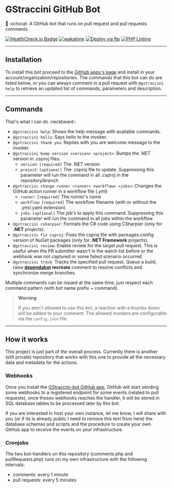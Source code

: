 # GStraccini GitHub Bot

🤖 :octocat: A GitHub bot that runs on pull request and pull requests comments.

[![HealthCheck.io Badge](https://healthchecks.io/badge/7751e4f8-141e-4e04-86a0-c19cd9/XxN5wyTi/gstraccini-bot.svg)](https://github.com/apps/gstraccini) [![wakatime](https://wakatime.com/badge/github/guibranco/gstraccini-bot.svg)](https://wakatime.com/badge/github/guibranco/gstraccini-bot) [![Deploy via ftp](https://github.com/guibranco/gstraccini-bot/actions/workflows/deploy.yml/badge.svg)](https://github.com/guibranco/gstraccini-bot/actions/workflows/deploy.yml)
[![PHP Linting](https://github.com/guibranco/gstraccini-bot/actions/workflows/php-lint.yml/badge.svg)](https://github.com/guibranco/gstraccini-bot/actions/workflows/php-lint.yml)

---

## Installation

To install this bot proceed to the [GitHub apps's page](https://github.com/apps/gstraccini) and install in your account/organization/repositories.
The commands that this bot can do are listed below, or you can always comment in a pull request with `@gstraccini help` to retrieve an updated list of commands, parameters and description.

---

## Commands

That's what I can do :neckbeard::

- `@gstraccini help`: Shows the help message with available commands.
- `@gstraccini hello`: Says hello to the invoker.
- `@gstraccini thank you`: Replies with you are welcome message to the invoker.
- `@gstraccini bump version <version> <project>`: Bumps the .NET version in .csproj files.
  - `version`: `[required]` The .NET version
  - `project`: `[optional]` The .csproj file to update. Suppressing this parameter will run the command in all .csproj in the repository/branch
- `@gstraccini change runner <runner> <workflow> <jobs>`: Changes the GitHub action runner in a workflow file (.yml)
  - `runner`: `[required]` The runner's name
  - `workflow`: `[required]` The workflow filename (with or without the .yml/.yaml extension)
  - `jobs`: `[optional]` The job's to apply this command. Suppressing this parameter will run the command in all jobs within the workflow
- `@gstraccini csharpier`: Formats the C# code using CSharpier (only for **.NET** projects).
- `@gstraccini fix csproj`: Fixes the csproj file with packages.config version of NuGet packages (only for **.NET Framework** projects).
- `@gstraccini review`: Enable review for the target pull request. This is useful when the PR submitter wasn't in the watch list before or the webhook was not captured or some failed scenario occurred.
- `@gstraccini track`: Tracks the specified pull request. Queue a build, raise **[dependabot](https://github.com/dependabot) recreate** comment to resolve conflicts and synchronize merge branches.

Multiple commands can be issued at the same time, just respect each command pattern (with bot name prefix + command).

> **Warning**
>
> If you aren't allowed to use this bot, a reaction with a thumbs down will be added to your comment.
> The allowed invokers are configurable via the `config.json` file.

---

## How it works

This project is just part of the overall process.
Currently there is another (still private) repository that works with this one to provide all the necessary data and metadata for the actions.

### Webhooks

Once you install the [GStraccini-bot GitHub app](https://github.com/apps/gstraccini), GitHub will start sending some webhooks to a registered endpoint for some events (related to pull requests), once theses webhooks reaches the handler, it will be stored in SQL database tables to be processed later by this bot.

If you are interested in host your own instance, let me know, I will share with you (or if its is already public I need to remove this text from here) the database schemas and scripts and the procedure to create your own GitHub app to receive the events on your infrastructure.

### Cronjobs

The two bot-handlers on this repository (comments.php and pullRequests.php) runs on my own infrastructure with the following intervals:

- comments: every 1 minute
- pull requests: every 5 minutes
